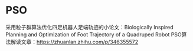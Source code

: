 # PSO
采用粒子群算法优化四足机器人足端轨迹的小论文：Biologically Inspired Planning and Optimization of Foot Trajectory of a Quadruped Robot
PSO算法解读文章：https://zhuanlan.zhihu.com/p/346355572
